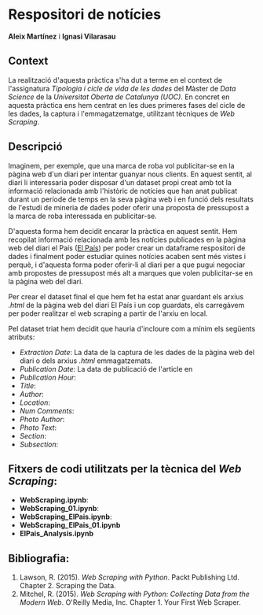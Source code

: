 # Respositori de notícies

**Aleix Martínez** i **Ignasi Vilarasau**

## Context

La realització d'aquesta pràctica s'ha dut a terme en el context de l'assignatura _Tipologia i cicle de vida de les dades_ del Màster de _Data Science_ de la _Universitat Oberta de Catalunya (UOC)_.
En concret en aquesta pràctica ens hem centrat en les dues primeres fases del cicle de les dades, la captura i l'emmagatzematge, utilitzant tècniques de _Web Scraping_. 

## Descripció

Imaginem, per exemple, que una marca de roba vol publicitar-se en la pàgina web d'un diari per intentar guanyar nous clients. En aquest sentit, al diari li interessaria poder disposar d'un dataset propi creat amb tot la informació relacionada amb l'històric de notícies que han anat publicat durant un període de temps en la seva pàgina web i en funció dels resultats de l'estudi de mineria de dades poder oferir una proposta de pressupost a la marca de roba interessada en publicitar-se.

D'aquesta forma hem decidit encarar la pràctica en aquest sentit. Hem recopilat informació relacionada amb les notícies publicades en la pàgina web del diari el País ([El País](http://www.elpais.com/)) per poder crear un dataframe respositori de dades i finalment poder estudiar quines notícies acaben sent més vistes i perquè, i d'aquesta forma poder oferir-li al diari per a que pugui negociar amb propostes de pressupost més alt a marques que volen publicitar-se en la pàgina web del diari.

Per crear el dataset final el que hem fet ha estat anar guardant els arxius _.html_ de la pàgina web del diari El País i un cop guardats, els carregàvem per poder realitzar el web scraping a partir de l'arxiu en local.

Pel dataset triat hem decidit que hauria d'incloure com a mínim els següents atributs:
* _Extraction Date_: La data de la captura de les dades de la pàgina web del diari o dels arxius _.html_ emmagatzemats.
* _Publication Date_: La data de publicació de l'article en 
* _Publication Hour_:
* _Title_:
* _Author_:
* _Location_:
* _Num Comments_:
* _Photo Author_:
* _Photo Text_:
* _Section_:
* _Subsection_:


## Fitxers de codi utilitzats per la tècnica del _Web Scraping_:

* **WebScraping.ipynb**:
* **WebScraping_01.ipynb**: 
* **WebScraping_ElPais.ipynb**: 
* **WebScraping_ElPais_01.ipynb**
* **ElPais_Analysis.ipynb**

## Bibliografia:

1. Lawson, R. (2015). _Web Scraping with Python_. Packt Publishing Ltd. Chapter 2. Scraping the Data.
2. Mitchel, R. (2015). _Web Scraping with Python: Collecting Data from the Modern Web_. O'Reilly Media, Inc. Chapter 1. Your First Web Scraper.
